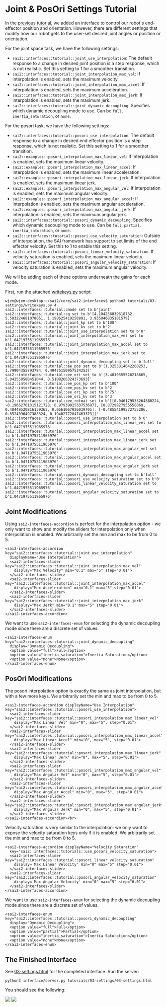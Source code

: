 Joint & PosOri Settings Tutorial
================================

In the [previous tutorial](../02-joint-posori/README.md), we added an interface to control our robot's 
end-effector position and orientation. However, there are different settings
that modify how our robot gets to the user-set desired joint angles or position
or orientation. 

For the joint space task, we have the following settings:
* `sai2::interfaces::tutorial::joint_use_interpolation`: 
The default response to a change in desired joint position is a step response, which is not realistic. Set this setting to
1 for a smoother transition. 
* `sai2::interfaces::tutorial::joint_interpolation_max_vel`: If interpolation is enabled, sets the maximum velocity.
* `sai2::interfaces::tutorial::joint_interpolation_max_accel`: If interpolation is enabled, sets the maximum acceleration. 
* `sai2::interfaces::tutorial::joint_interpolation_max_jerk`: If interpolation is enabled, sets the maximum jerk.
* `sai2::interfaces::tutorial::joint_dynamic_decoupling`:
Specifies which dynamic decoupling mode to use. Can be `full`, `inertia_saturation`, or `none`.

For the posori task, we have the following settings:
* `sai2::interfaces::tutorial::posori_use_interpolation`: The default response to a change in desired end effector position is a step response, which is not realistic. Set this setting to
1 for a smoother transition. 
* `sai2::examples::posori_interpolation_max_linear_vel`: If interpolation is enabled, sets the maximum linear velocity.
* `sai2::examples::posori_interpolation_max_linear_accel`: If interpolation is enabled, sets the maximum linear acceleration.
* `sai2::examples::posori_interpolation_max_linear_jerk`: If interpolation is enabled, sets the maximum linear jerk.
* `sai2::examples::posori_interpolation_max_angular_vel`: If interpolation is enabled, sets the maximum angular velocity.
* `sai2::examples::posori_interpolation_max_angular_accel`: If interpolation is enabled, sets the maximum angular acceleration.
* `sai2::examples::posori_interpolation_max_angular_jerk`: If interpolation is enabled, sets the maximum angular jerk.
* `sai2::interfaces::tutorial::posori_dynamic_decoupling`: 
Specifies which dynamic decoupling mode to use. Can be `full`, `partial`, `inertia_saturation`, or `none`.
* `sai2::interfaces::tutorial::posori_use_velocity_saturation`: Outside of interpolation, the SAI framework has support to set limits of the end effector velocity. Set this to 1 to enable this setting.
* `sai2::interfaces::tutorial::posori_linear_velocity_saturation`: If velocity saturation is enabled, sets the maximum linear velocity.
* `sai2::interfaces::tutorial::posori_angular_velocity_saturation`: If velocity saturation is enabled, sets the maximum angular velocity.


We will be adding each of these options underneath the gains for each mode.

First, run the attached [writekeys.py](./writekeys.py) script:
```
wjen@wjen-desktop:~/sai2/core/sai2-interfaces$ python3 tutorials/03-settings/writekeys.py 4
sai2::interfaces::tutorial::mode set to b'joint'
sai2::interfaces::tutorial::q set to b'[4.104256839618732, 5.503224681078051, 1.198625419258891, 3.935846835181579]'
sai2::interfaces::tutorial::joint_kp set to b'100'
sai2::interfaces::tutorial::joint_kv set to b'2'
sai2::interfaces::tutorial::joint_use_interpolation set to b'0'
sai2::interfaces::tutorial::joint_interpolation_max_vel set to b'1.0471975511965976'
sai2::interfaces::tutorial::joint_interpolation_max_accel set to b'1.0471975511965976'
sai2::interfaces::tutorial::joint_interpolation_max_jerk set to b'1.0471975511965976'
sai2::interfaces::tutorial::joint_dynamic_decoupling set to b'full'
sai2::interfaces::tutorial::ee_pos set to b'[1.3253814642260253, 1.79904355793784, 0.49475150957534253]'
sai2::interfaces::tutorial::ee_ori set to b'[3.4819355526218665, 5.042558580451044, 0.5108266324373693]'
sai2::interfaces::tutorial::ee_pos_kp set to b'100'
sai2::interfaces::tutorial::ee_pos_kv set to b'2'
sai2::interfaces::tutorial::ee_ori_kp set to b'75'
sai2::interfaces::tutorial::ee_ori_kv set to b'3'
sai2::interfaces::tutorial::ee_rotmat set to b'[[0.046179533264880224, -0.19662701315121728, 0.9793902533753687], [0.8729927955558069, 0.48449520816139363, 0.0561067926039705], [-0.48554199572755286, 0.8524096497388324, 0.19402772847463373]]'
sai2::interfaces::tutorial::posori_use_interpolation set to b'0'
sai2::interfaces::tutorial::posori_interpolation_max_linear_vel set to b'1.0471975511965976'
sai2::interfaces::tutorial::posori_interpolation_max_linear_accel set to b'1.0471975511965976'
sai2::interfaces::tutorial::posori_interpolation_max_linear_jerk set to b'1.0471975511965976'
sai2::interfaces::tutorial::posori_interpolation_max_angular_vel set to b'1.0471975511965976'
sai2::interfaces::tutorial::posori_interpolation_max_angular_accel set to b'1.0471975511965976'
sai2::interfaces::tutorial::posori_interpolation_max_angular_jerk set to b'1.0471975511965976'
sai2::interfaces::tutorial::posori_dynamic_decoupling set to b'full'
sai2::interfaces::tutorial::posori_use_velocity_saturation set to b'0'
sai2::interfaces::tutorial::posori_linear_velocity_saturation set to b'1.0471975511965976'
sai2::interfaces::tutorial::posori_angular_velocity_saturation set to b'1.0471975511965976'
```

## Joint Modifications

Using `sai2-interfaces-accordion` is perfect for the interpolation option - we
only want to show and modify the sliders for interpolation only when interpolation
is enabled. We arbitrarily set the min and max to be from 0 to 5. 
```
<sai2-interfaces-accordion key="sai2::interfaces::tutorial::joint_use_interpolation"
  displayName="Use Interpolation">
  <sai2-interfaces-slider key="sai2::interfaces::tutorial::joint_interpolation_max_vel"
    display="Max Velocity" min="0.1" max="5" step="0.01">
  </sai2-interfaces-slider>
  <sai2-interfaces-slider key="sai2::interfaces::tutorial::joint_interpolation_max_accel"
    display="Max Acceleration" min="0.1" max="5" step="0.01">
  </sai2-interfaces-slider>
  <sai2-interfaces-slider key="sai2::interfaces::tutorial::joint_interpolation_max_jerk"
    display="Max Jerk" min="0.1" max="5" step="0.01">
  </sai2-interfaces-slider>
</sai2-interfaces-accordion>
```

We want to use `sai2-interfaces-enum` for selecting the dynamic decoupling mode
since there are a discrete set of values.
```
<sai2-interfaces-enum key="sai2::interfaces::tutorial::joint_dynamic_decoupling" 
  display="Dynamic Decoupling">
  <option value="full">Full</option>
  <option value="inertia_saturation">Inertia Saturation</option>
  <option value="none">None</option>
</sai2-interfaces-enum>
```

## PosOri Modifications

The posori interpolation option is exactly the same as joint interpolation, but with
a few more keys. We arbitrarily set the min and max to be from 0 to 5. 
```
<sai2-interfaces-accordion displayName="Use Interpolation" key="sai2::interfaces::tutorial::posori_use_interpolation">
  <sai2-interfaces-slider key="sai2::interfaces::tutorial::posori_interpolation_max_linear_vel" 
    display="Max Linear Vel" min="0", max="5", step="0.01">
  </sai2-interfaces-slider>
  <sai2-interfaces-slider key="sai2::interfaces::tutorial::posori_interpolation_max_linear_accel" 
    display="Max Linear Accel" min="0", max="5", step="0.01">
  </sai2-interfaces-slider>
  <sai2-interfaces-slider key="sai2::interfaces::tutorial::posori_interpolation_max_linear_jerk" 
    display="Max Linear Jerk" min="0", max="5", step="0.01">
  </sai2-interfaces-slider>
  <sai2-interfaces-slider key="sai2::interfaces::tutorial::posori_interpolation_max_angular_vel" 
    display="Max Angular Vel" min="0", max="5", step="0.01">
  </sai2-interfaces-slider>
  <sai2-interfaces-slider key="sai2::interfaces::tutorial::posori_interpolation_max_angular_accel" 
    display="Max Angular Accel" min="0", max="5", step="0.01">
  </sai2-interfaces-slider>
  <sai2-interfaces-slider key="sai2::interfaces::tutorial::posori_interpolation_max_angular_jerk" 
    display="Max Angular Jerk" min="0", max="5", step="0.01">
  </sai2-interfaces-slider>
</sai2-interfaces-accordion><br>
```

Velocity saturation is very similar to the interpolation: we only want to expose
the velocity saturation keys only if it is enabled. We arbitrarily set the min and max to be from 0 to 5. 
```
<sai2-interfaces-accordion displayName="Velocity Saturation"
  key="sai2::interfaces::tutorials::use_posori_velocity_saturation">
  <sai2-interfaces-slider key="sai2::interfaces::tutorial::posori_linear_velocity_saturation"
    display='Max Linear Velocity' min="0" max="5" step="0.01">
  </sai2-interfaces-slider>
  <sai2-interfaces-slider key="sai2::interfaces::tutorial::posori_angular_velocity_saturation"
    display='Max Angular Velocity' min="0" max="5" step="0.01">
  </sai2-interfaces-slider>
</sai2-interfaces-accordion>
```

We want to use `sai2-interfaces-enum` for selecting the dynamic decoupling mode
since there are a discrete set of values.
```
<sai2-interfaces-enum key="sai2::interfaces::tutorial::posori_dynamic_decoupling" 
  display="Dynamic Decoupling">
  <option value="full">Full</option>
  <option value="partial">Partial</option>
  <option value="inertia_saturation">Inertia Saturation</option>
  <option value="none">None</option>
</sai2-interfaces-enum>
```

## The Finished Interface

See [03-settings.html](./03-settings.html) for the completed interface. 
Run the server:
```
python3 interface/server.py tutorials/03-settings/03-settings.html
```

You should see the following:

![](./joint-done.png)
![](./posori-done.png)
